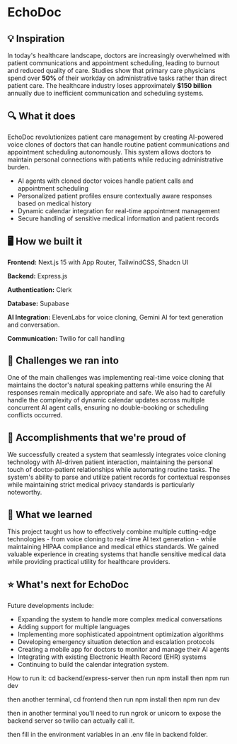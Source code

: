 # **EchoDoc**

## 💡 Inspiration 

In today's healthcare landscape, doctors are increasingly overwhelmed with patient communications and appointment scheduling, leading to burnout and reduced quality of care. Studies show that primary care physicians spend over **50%** of their workday on administrative tasks rather than direct patient care. The healthcare industry loses approximately **$150 billion** annually due to inefficient communication and scheduling systems.

## 🔍 What it does

EchoDoc revolutionizes patient care management by creating AI-powered voice clones of doctors that can handle routine patient communications and appointment scheduling autonomously. This system allows doctors to maintain personal connections with patients while reducing administrative burden.

- AI agents with cloned doctor voices handle patient calls and appointment scheduling
- Personalized patient profiles ensure contextually aware responses based on medical history
- Dynamic calendar integration for real-time appointment management
- Secure handling of sensitive medical information and patient records

## 🖥️ How we built it

**Frontend:** Next.js 15 with App Router, TailwindCSS, Shadcn UI

**Backend:** Express.js

**Authentication:** Clerk

**Database:** Supabase

**AI Integration:** ElevenLabs for voice cloning, Gemini AI for text generation and conversation.

**Communication:** Twilio for call handling

## 🤔 Challenges we ran into 

One of the main challenges was implementing real-time voice cloning that maintains the doctor's natural speaking patterns while ensuring the AI responses remain medically appropriate and safe. We also had to carefully handle the complexity of dynamic calendar updates across multiple concurrent AI agent calls, ensuring no double-booking or scheduling conflicts occurred.

## 🎉 Accomplishments that we're proud of 

We successfully created a system that seamlessly integrates voice cloning technology with AI-driven patient interaction, maintaining the personal touch of doctor-patient relationships while automating routine tasks. The system's ability to parse and utilize patient records for contextual responses while maintaining strict medical privacy standards is particularly noteworthy.

## 📕 What we learned 

This project taught us how to effectively combine multiple cutting-edge technologies - from voice cloning to real-time AI text generation - while maintaining HIPAA compliance and medical ethics standards. We gained valuable experience in creating systems that handle sensitive medical data while providing practical utility for healthcare providers.

## ⭐ What's next for EchoDoc

Future developments include:

- Expanding the system to handle more complex medical conversations
- Adding support for multiple languages
- Implementing more sophisticated appointment optimization algorithms
- Developing emergency situation detection and escalation protocols
- Creating a mobile app for doctors to monitor and manage their AI agents
- Integrating with existing Electronic Health Record (EHR) systems
- Continuing to build the calendar integration system.

How to run it:
cd backend/express-server then run npm install then npm run dev

then another terminal, cd frontend then run npm install then npm run dev

then in another terminal you'll need to run ngrok or unicorn to expose the backend server so twilio can actually call it.

then fill in the environment variables in an .env file in backend folder.
